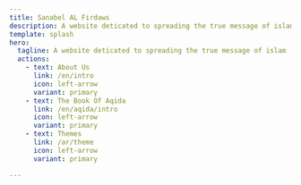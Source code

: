 ```yaml
---
title: Sanabel AL Firdaws
description: A website deticated to spreading the true message of islam
template: splash
hero:
  tagline: A website deticated to spreading the true message of islam
  actions:
    - text: About Us
      link: /en/intro
      icon: left-arrow
      variant: primary
    - text: The Book Of Aqida
      link: /en/aqida/intro
      icon: left-arrow
      variant: primary
    - text: Themes
      link: /ar/theme
      icon: left-arrow
	  variant: primary

---
```


<!--stackedit_data:
eyJoaXN0b3J5IjpbLTE3MjczNjI3NV19
-->